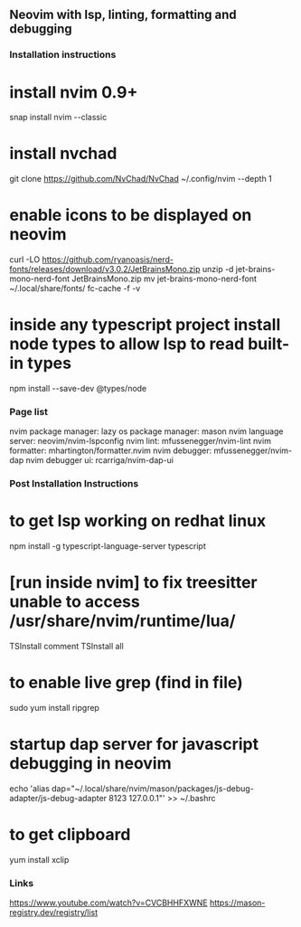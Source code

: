 ## Neovim with lsp, linting, formatting and debugging

### Installation instructions

# install nvim 0.9+
snap install nvim --classic

# install nvchad
git clone https://github.com/NvChad/NvChad ~/.config/nvim --depth 1

# enable icons to be displayed on neovim
curl -LO https://github.com/ryanoasis/nerd-fonts/releases/download/v3.0.2/JetBrainsMono.zip
unzip -d jet-brains-mono-nerd-font JetBrainsMono.zip
mv jet-brains-mono-nerd-font ~/.local/share/fonts/
fc-cache -f -v

# inside any typescript project install node types to allow lsp to read built-in types
npm install --save-dev @types/node

### Page list

nvim package manager: lazy
os package manager: mason
nvim language server: neovim/nvim-lspconfig
nvim lint: mfussenegger/nvim-lint
nvim formatter: mhartington/formatter.nvim
nvim debugger: mfussenegger/nvim-dap
nvim debugger ui: rcarriga/nvim-dap-ui

### Post Installation Instructions

# to get lsp working on redhat linux
npm install -g typescript-language-server typescript

# [run inside nvim] to fix treesitter unable to access /usr/share/nvim/runtime/lua/
TSInstall comment
TSInstall all

# to enable live grep (find in file)
sudo yum install ripgrep

# startup dap server for javascript debugging in neovim
echo 'alias dap="~/.local/share/nvim/mason/packages/js-debug-adapter/js-debug-adapter 8123 127.0.0.1"' >> ~/.bashrc

# to get clipboard
yum install xclip

### Links

https://www.youtube.com/watch?v=CVCBHHFXWNE
https://mason-registry.dev/registry/list
